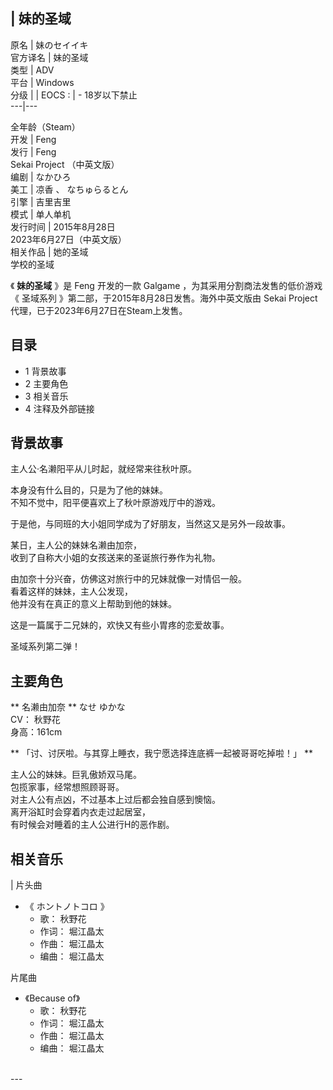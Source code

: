 |  妹的圣域  
---  
原名  |  妹のセイイキ   
官方译名  |  妹的圣域   
类型  |  ADV   
平台  |  Windows   
分级  |  |  EOCS  :  |  \- 18岁以下禁止   
---|---  
  
全年龄（Steam）  
开发  |  Feng   
发行  |  Feng    
Sekai Project  （中英文版）  
编剧  |  なかひろ   
美工  |  凉香  、  なちゅらるとん   
引擎  |  吉里吉里   
模式  |  单人单机   
发行时间  |  2015年8月28日   
2023年6月27日（中英文版）  
相关作品  |  她的圣域    
学校的圣域  
  
《 **妹的圣域** 》是  Feng  开发的一款  Galgame  ，为其采用分割商法发售的低价游戏《  圣域系列
》第二部，于2015年8月28日发售。海外中英文版由  Sekai Project  代理，已于2023年6月27日在Steam上发售。

##  目录

  * 1  背景故事 
  * 2  主要角色 
  * 3  相关音乐 
  * 4  注释及外部链接 

##  背景故事

  
主人公·名濑阳平从儿时起，就经常来往秋叶原。  
  
本身没有什么目的，只是为了他的妹妹。  
不知不觉中，阳平便喜欢上了秋叶原游戏厅中的游戏。  
  
于是他，与同班的大小姐同学成为了好朋友，当然这又是另外一段故事。  
  
某日，主人公的妹妹名濑由加奈，  
收到了自称大小姐的女孩送来的圣诞旅行券作为礼物。  
  
由加奈十分兴奋，仿佛这对旅行中的兄妹就像一对情侣一般。  
看着这样的妹妹，主人公发现，  
他并没有在真正的意义上帮助到他的妹妹。  
  
这是一篇属于二兄妹的，欢快又有些小胃疼的恋爱故事。  
  
圣域系列第二弹！

##  主要角色

** 名濑由加奈  ** なせ ゆかな  
CV：  秋野花  
身高：161cm

** 「讨、讨厌啦。与其穿上睡衣，我宁愿选择连底裤一起被哥哥吃掉啦！」  **  
  
主人公的妹妹。巨乳傲娇双马尾。  
包揽家事，经常想照顾哥哥。  
对主人公有点凶，不过基本上过后都会独自感到懊恼。  
离开浴缸时会穿着内衣走过起居室，  
有时候会对睡着的主人公进行H的恶作剧。

##  相关音乐

|  片头曲  </br>

  * 《  ホントノトコロ  》 
    * 歌：  秋野花 
    * 作词：  堀江晶太 
    * 作曲：  堀江晶太 
    * 编曲：  堀江晶太 

片尾曲  </br>

  * 《Because of》 
    * 歌：  秋野花 
    * 作词：  堀江晶太 
    * 作曲：  堀江晶太 
    * 编曲：  堀江晶太 

</br>  
---  
  